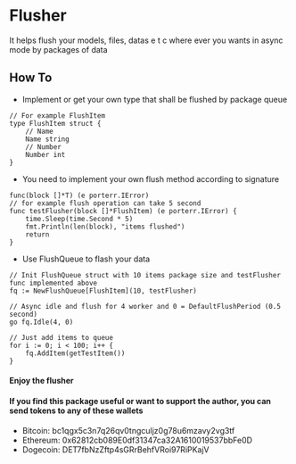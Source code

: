 # Flusher
It helps flush your models, files, datas e t c where ever you wants in async mode by packages of data 

## How To

- Implement or get your own type that shall be flushed by package queue
```
// For example FlushItem
type FlushItem struct {
	// Name
	Name string
	// Number
	Number int
}
```

- You need to implement your own flush method according to signature
```
func(block []*T) (e porterr.IError)
// for example flush operation can take 5 second
func testFlusher(block []*FlushItem) (e porterr.IError) {
	time.Sleep(time.Second * 5)
	fmt.Println(len(block), "items flushed")
	return
}
```

- Use FlushQueue to flash your data
```
// Init FlushQueue struct with 10 items package size and testFlusher func implemented above
fq := NewFlushQueue[FlushItem](10, testFlusher)

// Async idle and flush for 4 worker and 0 = DefaultFlushPeriod (0.5 second)
go fq.Idle(4, 0)

// Just add items to queue
for i := 0; i < 100; i++ {
    fq.AddItem(getTestItem())
}
```

#### Enjoy the flusher

#### If you find this package useful or want to support the author, you can send tokens to any of these wallets
- Bitcoin: bc1qgx5c3n7q26qv0tngculjz0g78u6mzavy2vg3tf
- Ethereum: 0x62812cb089E0df31347ca32A1610019537bbFe0D
- Dogecoin: DET7fbNzZftp4sGRrBehfVRoi97RiPKajV

